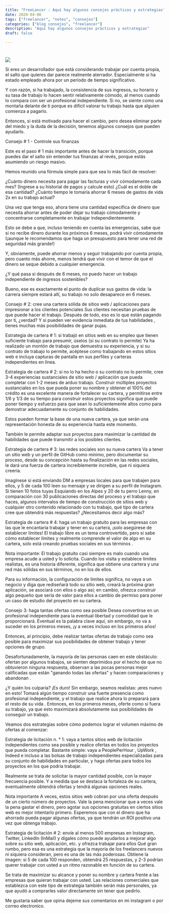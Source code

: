 ```yaml
---
title: "FreeLancer : Aquí hay algunos consejos prácticos y estrategias"
date: 2020-04-06
tags: ["freelancer", "notes", "consejos"]
categories: ["blog consejos", "freelancer"]
description: "Aquí hay algunos consejos prácticos y estrategias"
draft: false

---
```

# 
![](https://res.cloudinary.com/practicaldev/image/fetch/s--3nizxR_p--/c_imagga_scale,f_auto,fl_progressive,h_420,q_auto,w_1000/https://thepracticaldev.s3.amazonaws.com/i/z1qofgqjzyxqbkeedgun.jpg)

Si eres un desarrollador que está considerando trabajar por cuenta propia, el salto que quieres dar parece realmente aterrador. Especialmente si ha estado empleado ahora por un período de tiempo significativo.

Y con razón, si ha trabajado, la consistencia de sus ingresos, su horario y su tasa de trabajo lo hacen sentir relativamente cómodo, al menos cuando lo compara con ser un profesional independiente. Si no, se siente como una montaña delante de ti porque es difícil valorar tu trabajo hasta que alguien comienza a pagarlo.

Entonces, si está motivado para hacer el cambio, pero desea eliminar parte del miedo y la duda de la decisión, tenemos algunos consejos que pueden ayudarlo.

Consejo # 1 - Controle sus finanzas

Este es el paso # 1 más importante antes de hacer la transición, porque puedes dar el salto sin entender tus finanzas al revés, porque estás asumiendo un riesgo masivo.

Hemos reunido una fórmula simple para que sea lo más fácil de resolver:

¿Cuánto dinero necesita para pagar las facturas y vivir cómodamente cada mes? (Ingrese a su historial de pagos y calcule esto)
¿Cuál es el doble de esa cantidad?
¿Cuánto tiempo le tomaría ahorrar 6 meses de gastos de vida 2x en su trabajo actual?

Una vez que tenga eso, ahora tiene una cantidad específica de dinero que necesita ahorrar antes de poder dejar su trabajo cómodamente y concentrarse completamente en trabajar independientemente.

Esto se debe a que, incluso teniendo en cuenta las emergencias, sabe que si no recibe dinero durante los próximos 6 meses, podrá vivir cómodamente (¡aunque le recomendamos que haga un presupuesto para tener una red de seguridad más grande!)

Y, obviamente, puede ahorrar menos y seguir trabajando por cuenta propia, pero cuanto más ahorre, menos tendrá que vivir con el temor de que el dinero se seque debido a cualquier emergencia.

¿Y qué pasa si después de 6 meses, no puedo hacer un trabajo independiente de ingresos sostenibles?

Bueno, ese es exactamente el punto de duplicar sus gastos de vida: la carrera siempre estará allí, su trabajo no solo desaparece en 6 meses.

Consejo # 2: cree una cartera sólida de sitios web / aplicaciones para impresionar a los clientes potenciales
Sus clientes necesitan pruebas de que puede hacer el trabajo.
Después de todo, eso es lo que están pagando por ti, ¿verdad? Y si pueden ver evidencia inmediata de tus habilidades , tienes muchas más posibilidades de ganar pujas.

Estrategia de cartera # 1: si trabajó en sitios web en su empleo que tienen suficiente trabajo para presumir, úselos (si su contrato lo permite)
Ya ha realizado un montón de trabajo que demuestra su experiencia, y si su contrato de trabajo lo permite, acéptese como trabajando en estos sitios web e incluya capturas de pantalla en sus perfiles y carteras independientes en línea.

Estrategia de cartera # 2: si no lo ha hecho o su contrato no lo permite, cree 3-4 experiencias sustanciales de sitio web / aplicación que pueda completar con 1-2 meses de arduo trabajo.
Construir múltiples proyectos sustanciales en los que pueda poner su nombre y obtener el 100% del crédito es una excelente manera de fortalecer su cartera, y permitirse entre 1/6 y 1/3 de su tiempo para construir estos proyectos significa que puede poner tiempo y esfuerzo para que sean lo suficientemente altos como para demostrar adecuadamente su conjunto de habilidades.

Estos pueden formar la base de una nueva cartera, ya que serán una representación honesta de su experiencia hasta este momento.

También le permite adaptar sus proyectos para maximizar la cantidad de habilidades que puede transmitir a los posibles clientes.

Estrategia de cartera # 3: las redes sociales son su nueva cartera
Va a tener un sitio web y un perfil de GitHub como mínimo, pero documentar su proceso, desde su concepción hasta su finalización en las redes sociales, le dará una fuerza de cartera increíblemente increíble, que ni siquiera creería.

Imagínese si está enviando DM a empresas locales para que trabajen para ellos, y 5 de cada 100 leen su mensaje y se dirigen a su perfil de Instagram. Si tienen 10 fotos tuyas Esquiando en los Alpes y 20 de tu perro Lenny, en comparación con 30 publicaciones directas del proceso y el trabajo que haces, algunos intervalos de tiempo de construcción de sitios web y cualquier otro contenido relacionado con tu trabajo, qué tipo de cartera cree que obtendrá más respuestas? ¿Necesitamos decir algo más?

Estrategia de cartera # 4: haga un trabajo gratuito para las empresas con las que le encantaría trabajar y tener en su cartera, ¡solo asegúrese de establecer límites!
El trabajo libre es un tema controvertido, pero si sabe cómo establecer límites y realmente comprende el valor de algo en su cartera, solo está creando pruebas sociales en sus términos .

Nota importante: El trabajo gratuito casi siempre es malo cuando una empresa acude a usted y lo solicita. Cuando los visita y establece límites realistas, es una historia diferente, significa que obtiene una cartera y una red más sólidas en sus términos, no en los de ellos.

Para su información, la configuración de límites significa, no vaya a un negocio y diga que rediseñará todo su sitio web, creará la próxima gran aplicación, se asociará con ellos o algo así; en cambio, ofrezca construir algo pequeño que sería de valor para ellos a cambio de permiso para poner un caso de estudio del proyecto en su cartera.

Consejo 3: haga tantas ofertas como sea ​​posible
Desea convertirse en un profesional independiente para la eventual libertad y comodidad que le proporcionará. Eventual es la palabra clave aquí, sin embargo, no va a suceder en los primeros meses, ¡y a veces incluso en los primeros años!

Entonces, al principio, debe realizar tantas ofertas de trabajo como sea posible para maximizar sus posibilidades de obtener trabajo y tener opciones de grupo.

Desafortunadamente, la mayoría de las personas caen en este obstáculo: ofertan por algunos trabajos, se sienten deprimidos por el hecho de que no obtuvieron ninguna respuesta, observan a las pocas personas mejor calificadas que están "ganando todas las ofertas" y hacen comparaciones y abandonan .

¿Y quién los culparía? ¡Es duro! Sin embargo, seamos realistas: ¡eres nuevo en esto! Tomará algún tiempo construir una fuerte presencia como profesional independiente, y el trabajo que realice ahora lo preparará para el resto de su vida . Entonces, en los primeros meses, oferte como si fuera su trabajo, ya que esto maximizará absolutamente sus posibilidades de conseguir un trabajo.

Veamos dos estrategias sobre cómo podemos lograr el volumen máximo de ofertas al comenzar:

Estrategia de licitación n. ° 1: vaya a tantos sitios web de licitación independientes como sea posible y realice ofertas en todos los proyectos que pueda completar.
Bastante simple: vaya a PeoplePerHour , UpWork , Indeed e incluso a las bolsas de trabajo independientes especializadas para su conjunto de habilidades en particular, y haga ofertas para todos los proyectos en los que podría trabajar.

Realmente se trata de solicitar la mayor cantidad posible, con la mayor frecuencia posible. Y a medida que se destaca la fortaleza de su cartera, eventualmente obtendrá ofertas y tendrá algunas opciones reales.

Nota importante A veces, estos sitios web cobran por una oferta después de un cierto número de proyectos. Vale la pena mencionar que a veces vale la pena gastar el dinero, pero agotar sus opciones gratuitas en ciertos sitios web es mejor intentarlo primero. Esperemos que con el dinero que ha ahorrado pueda pagar algunas ofertas, ya que tendrán un ROI positivo una vez que obtenga trabajo.

Estrategia de licitación # 2: envíe al menos 500 empresas en Instagram, Twitter, LinkedIn (InMail) y dígales cómo puede ayudarlos a mejorar algo sobre su sitio web, aplicación, etc. y ofrezca trabajar para ellos
Qué gran rumbo, pero esa es una estrategia que la mayoría de los freelancers nuevos ni siquiera consideran, pero es una de las más poderosas. Obtiene la imagen: si 5 de cada 100 responden, obtendrá 25 respuestas, y 2-3 podrían querer trabajar con usted a un ritmo razonable en función de su cartera.

Se trata de maximizar su alcance y poner su nombre y cartera frente a las empresas que quieran trabajar con usted. Las relaciones comerciales que establezca con este tipo de estrategia también serán más personales, ya que ayudó a comprarles valor directamente sin tener que pedirlo.

Me gustaria saber que opina dejeme sus comentarios en mi instagram o por correo electronico.
